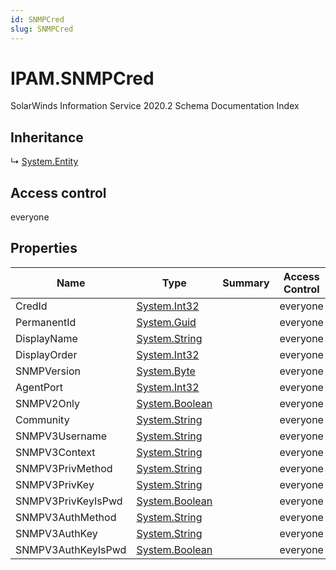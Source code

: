 ```yaml
---
id: SNMPCred
slug: SNMPCred
---
```


# IPAM.SNMPCred

SolarWinds Information Service 2020.2 Schema Documentation Index

## Inheritance

↳ [System.Entity](./../System/Entity)

## Access control

everyone

## Properties

| Name | Type | Summary | Access Control |
| ------ | ------ | ------ | ------ |
| CredId | [System.Int32](https://docs.microsoft.com/en-us/dotnet/api/system.int32) |  | everyone |
| PermanentId | [System.Guid](https://docs.microsoft.com/en-us/dotnet/api/system.guid) |  | everyone |
| DisplayName | [System.String](https://docs.microsoft.com/en-us/dotnet/api/system.string) |  | everyone |
| DisplayOrder | [System.Int32](https://docs.microsoft.com/en-us/dotnet/api/system.int32) |  | everyone |
| SNMPVersion | [System.Byte](https://docs.microsoft.com/en-us/dotnet/api/system.byte) |  | everyone |
| AgentPort | [System.Int32](https://docs.microsoft.com/en-us/dotnet/api/system.int32) |  | everyone |
| SNMPV2Only | [System.Boolean](https://docs.microsoft.com/en-us/dotnet/api/system.boolean) |  | everyone |
| Community | [System.String](https://docs.microsoft.com/en-us/dotnet/api/system.string) |  | everyone |
| SNMPV3Username | [System.String](https://docs.microsoft.com/en-us/dotnet/api/system.string) |  | everyone |
| SNMPV3Context | [System.String](https://docs.microsoft.com/en-us/dotnet/api/system.string) |  | everyone |
| SNMPV3PrivMethod | [System.String](https://docs.microsoft.com/en-us/dotnet/api/system.string) |  | everyone |
| SNMPV3PrivKey | [System.String](https://docs.microsoft.com/en-us/dotnet/api/system.string) |  | everyone |
| SNMPV3PrivKeyIsPwd | [System.Boolean](https://docs.microsoft.com/en-us/dotnet/api/system.boolean) |  | everyone |
| SNMPV3AuthMethod | [System.String](https://docs.microsoft.com/en-us/dotnet/api/system.string) |  | everyone |
| SNMPV3AuthKey | [System.String](https://docs.microsoft.com/en-us/dotnet/api/system.string) |  | everyone |
| SNMPV3AuthKeyIsPwd | [System.Boolean](https://docs.microsoft.com/en-us/dotnet/api/system.boolean) |  | everyone |

